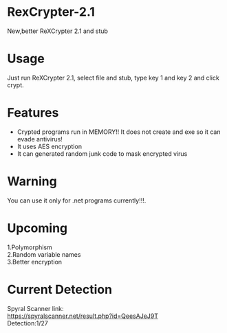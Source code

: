 # RexCrypter-2.1
New,better ReXCrypter 2.1 and stub    
# Usage     
Just run ReXCrypter 2.1, select file and stub, type key 1 and key 2 and click crypt.    
# Features      
* Crypted programs run in MEMORY!! It does not create and exe so it can evade antivirus!      
* It uses AES encryption      
* It can generated random junk code to mask encrypted virus       
# Warning     
You can use it only for .net programs currently!!!.      
# Upcoming
1.Polymorphism      
2.Random variable names     
3.Better encryption     
#  Current Detection      
Spyral Scanner link:        
https://spyralscanner.net/result.php?id=QeesAJeJ9T        
Detection:1/27
